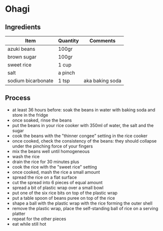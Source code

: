 # Ohagi

## Ingredients

| Item               | Quantity | Comments               |
|--------------------|----------|------------------------|
| azuki beans        | 100gr    |                        |
| brown sugar        | 100gr    |                        |
| sweet rice         | 1 cup    |                        |
| salt               | a pinch  |                        |
| sodium bicarbonate | 1 tsp    | aka baking soda        |

## Process

- at least 36 hours before: soak the beans in water with baking soda and store in the fridge
- once soaked, rinse the beans
- put the beans in your rice cooker with 350ml of water, the salt and the sugar
- cook the beans with the "thinner congee" setting in the rice cooker
- once cooked, check the consistency of the beans: they should collapse under the pinching force of
your fingers
- mix the beans well until homogeneous
- wash the rice
- drain the rice for 30 minutes plus
- cook the rice with the "sweet rice" setting
- once cooked, mash the rice a small amount
- spread the rice on a flat surface
- cut the spread into 6 pieces of equal amount
- spread a bit of plastic wrap over a small bowl
- put one of the six rice bits on top of the plastic wrap
- put a table spoon of beans puree on top of the rice
- shape a ball with the plastic wrap with the rice forming the outer shell
- remove the plastic wrap, place the self-standing ball of rice on a serving platter
- repeat for the other pieces
- eat while still hot
